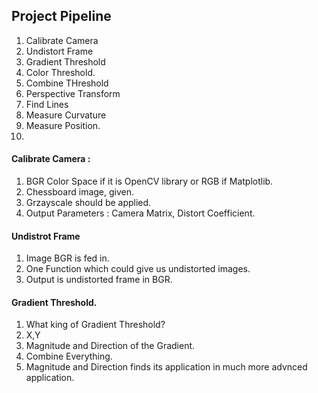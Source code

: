 ## Project Pipeline
1. Calibrate Camera  
2. Undistort Frame
3. Gradient Threshold
4. Color Threshold.
5. Combine THreshold
6. Perspective Transform
7. Find Lines
8. Measure Curvature
9. Measure Position.
10.

#### Calibrate Camera : 
1. BGR Color Space if it is OpenCV library or RGB if Matplotlib.
2. Chessboard image, given.
3. Grzayscale should be applied.
4. Output Parameters : Camera Matrix, Distort Coefficient.

#### Undistrot Frame
1. Image BGR is fed in.
1. One Function which could give us undistorted images.
2. Output is undistorted frame in BGR.

#### Gradient Threshold.
1. What king of Gradient Threshold?
2. X,Y
3. Magnitude and Direction of the Gradient. 
4. Combine Everything.
5. Magnitude and Direction finds its application in much more advnced application.
